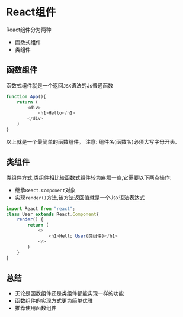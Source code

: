 # React组件
 React组件分为两种
 - 函数式组件
 - 类组件

## 函数组件
函数式组件就是一个返回`JSX`语法的Js普通函数
```javascript
function App(){
    return (
        <div>
            <h1>Hello</h1>
        </div>
    )
}
```
以上就是一个最简单的函数组件。
注意: 组件名(函数名)必须大写字母开头。

## 类组件
类组件方式,类组件相比较函数式组件较为麻烦一些,它需要以下两点操作:
- 继承`React.Component`对象
- 实现`render()`方法,该方法返回值就是一个Jsx语法表达式
```javascript
import React from "react";
class User extends React.Component{
    render() {
        return (
            <>
                <h1>Hello User(类组件)</h1>
            </>
        )
    }
}
```

## 总结
- 无论是函数组件还是类组件都能实现一样的功能
- 函数组件的实现方式更为简单优雅
- 推荐使用函数组件